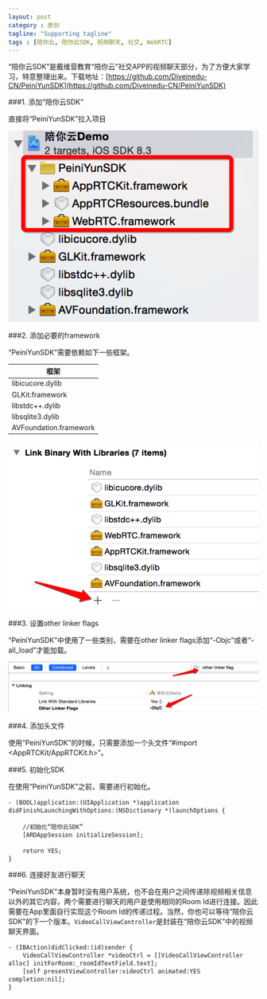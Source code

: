 ```yaml
---
layout: post
category : 原创
tagline: "Supporting tagline"
tags : [陪你云, 陪你云SDK, 视频聊天, 社交, WebRTC]
---
```

“陪你云SDK”是戴维营教育“陪你云”社交APP的视频聊天部分，为了方便大家学习，特意整理出来。下载地址：[https://github.com/Diveinedu-CN/PeiniYunSDK](https://github.com/Diveinedu-CN/PeiniYunSDK)

###1. 添加“陪你云SDK”

直接将“PeiniYunSDK”拉入项目

![](/images/peiniyun_sdk_0.png)

###2. 添加必要的framework

“PeiniYunSDK”需要依赖如下一些框架。

|框架|
|--|
|libicucore.dylib|
|GLKit.framework|
|libstdc++.dylib|
|libsqlite3.dylib|
|AVFoundation.framework|

![](/images/peiniyun_sdk_1.png)

###3. 设置other linker flags

“PeiniYunSDK”中使用了一些类别，需要在other linker flags添加“-Objc”或者“-all_load”才能加载。

![](/images/peiniyun_sdk_2.png)

###4. 添加头文件

使用“PeiniYunSDK”的时候，只需要添加一个头文件“#import <AppRTCKit/AppRTCKit.h>”。

###5. 初始化SDK

在使用“PeiniYunSDK”之前，需要进行初始化。

```objc
- (BOOL)application:(UIApplication *)application didFinishLaunchingWithOptions:(NSDictionary *)launchOptions {
    
    //初始化“陪你云SDK”
    [ARDAppSession initializeSession];
    
    return YES;
}
```

###6. 连接好友进行聊天

“PeiniYunSDK”本身暂时没有用户系统，也不会在用户之间传递除视频相关信息以外的其它内容，两个需要进行聊天的用户是使用相同的Room Id进行连接。因此需要在App里面自行实现这个Room Id的传递过程。当然，你也可以等待“陪你云SDK”的下一个版本。`VideoCallViewController`是封装在“陪你云SDK”中的视频聊天界面。

```objc
- (IBAction)didClicked:(id)sender {
    VideoCallViewController *videoCtrl = [[VideoCallViewController alloc] initForRoom:_roomIdTextField.text];
    [self presentViewController:videoCtrl animated:YES completion:nil];
}
```